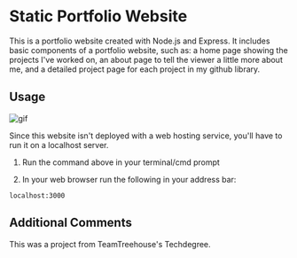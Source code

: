 # Static Portfolio Website

This is a portfolio website created with Node.js and Express. It includes basic components of a portfolio website, such as: a home page showing the projects I've worked on, an about page to tell the viewer a little more about me, and a detailed project page for each project in my github library.

## Usage

![gif](https://i.imgur.com/OjFLooc.gif)

Since this website isn't deployed with a web hosting service, you'll have to run it on a localhost server.

1. Run the command above in your terminal/cmd prompt

2. In your web browser run the following in your address bar:
```
localhost:3000
```

## Additional Comments

This was a project from TeamTreehouse's Techdegree.